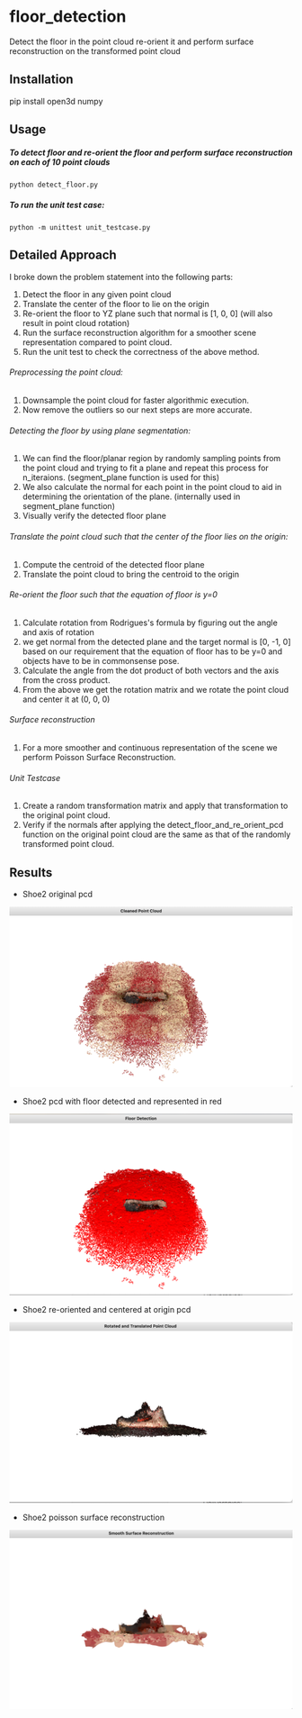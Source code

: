 # floor_detection
Detect the floor in the point cloud re-orient it and perform surface reconstruction on the transformed point cloud

## Installation

pip install open3d numpy

## Usage
##### To detect floor and re-orient the floor and perform surface reconstruction on each of 10 point clouds
    python detect_floor.py

##### To run the unit test case:
    python -m unittest unit_testcase.py


## Detailed Approach

I broke down the problem statement into the following parts:

1. Detect the floor in any given point cloud
2. Translate the center of the floor to lie on the origin
3. Re-orient the floor to YZ plane such that normal is [1, 0, 0] (will also result in point cloud rotation)
4. Run the surface reconstruction algorithm for a smoother scene representation compared to point cloud.
5. Run the unit test to check the correctness of the above method.


###### Preprocessing the point cloud:
1. Downsample the point cloud for faster algorithmic execution.
2. Now remove the outliers so our next steps are more accurate.

###### Detecting the floor by using plane segmentation:
1. We can find the floor/planar region by randomly sampling points from the point cloud and trying to fit a plane and repeat this process for n_iteraions. (segment_plane function is used for this)
2. We also calculate the normal for each point in the point cloud to aid in determining the orientation of the plane. (internally used in segment_plane function)
3. Visually verify the detected floor plane

###### Translate the point cloud such that the center of the floor lies on the origin:
1. Compute the centroid of the detected floor plane
2. Translate the point cloud to bring the centroid to the origin

###### Re-orient the floor such that the equation of floor is y=0
1. Calculate rotation from Rodrigues's formula by figuring out the angle and axis of rotation
2. we get normal from the detected plane and the target normal is [0, -1, 0] based on our requirement that the equation of floor has to be y=0 and objects have to be in commonsense pose.
3. Calculate the angle from the dot product of both vectors and the axis from the cross product.
4. From the above we get the rotation matrix and we rotate the point cloud and center it at (0, 0, 0)

###### Surface reconstruction
1. For a more smoother and continuous representation of the scene we perform Poisson Surface Reconstruction.

###### Unit Testcase
1. Create a random transformation matrix and apply that transformation to the original point cloud.
2. Verify if the normals after applying the detect_floor_and_re_orient_pcd function on the original point cloud are the same as that of the randomly transformed point cloud.

## Results
* Shoe2 original pcd
  
![Alt text](images/shoe2_pcd_after_cleaning.png)

* Shoe2 pcd with floor detected and represented in red
  
![Alt text](images/Shoe2_floor_detection.png)

* Shoe2 re-oriented and centered at origin pcd

![Alt text](images/shoe2_rotated_and_translated.png)

* Shoe2 poisson surface reconstruction

![Alt text](images/Shoe2_pcd.png)



